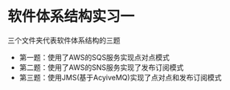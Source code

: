 # 软件体系结构实习一

三个文件夹代表软件体系结构的三题

* 第一题：使用了AWS的SQS服务实现点对点模式
* 第二题：使用了AWS的SNS服务实现了发布订阅模式
* 第三题：使用JMS(基于AcyiveMQ)实现了点对点和发布订阅模式